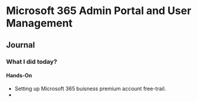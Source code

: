 # Microsoft 365 Admin Portal and User Management

## Journal

### What I did today?

#### Hands-On
- Setting up Microsoft 365 buisness premium account free-trail.
- 
